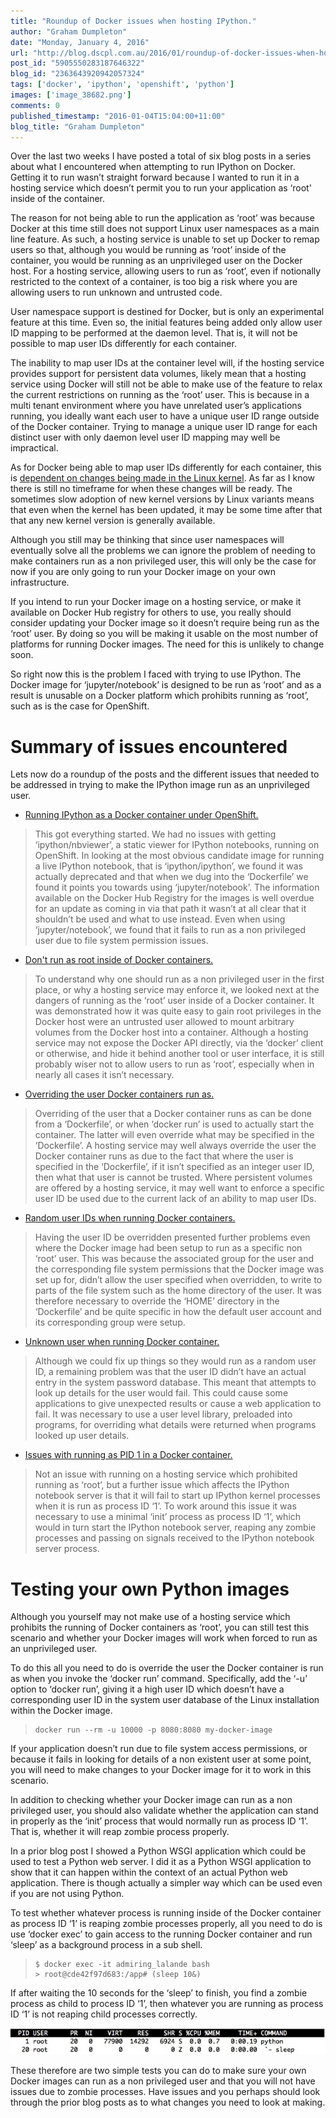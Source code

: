 ```yaml
---
title: "Roundup of Docker issues when hosting IPython."
author: "Graham Dumpleton"
date: "Monday, January 4, 2016"
url: "http://blog.dscpl.com.au/2016/01/roundup-of-docker-issues-when-hosting.html"
post_id: "5905550283187646322"
blog_id: "2363643920942057324"
tags: ['docker', 'ipython', 'openshift', 'python']
images: ['image_38682.png']
comments: 0
published_timestamp: "2016-01-04T15:04:00+11:00"
blog_title: "Graham Dumpleton"
---
```


Over the last two weeks I have posted a total of six blog posts in a series about what I encountered when attempting to run IPython on Docker. Getting it to run wasn’t straight forward because I wanted to run it in a hosting service which doesn’t permit you to run your application as ‘root' inside of the container.

The reason for not being able to run the application as ‘root’ was because Docker at this time still does not support Linux user namespaces as a main line feature. As such, a hosting service is unable to set up Docker to remap users so that, although you would be running as ‘root’ inside of the container, you would be running as an unprivileged user on the Docker host. For a hosting service, allowing users to run as ‘root’, even if notionally restricted to the context of a container, is too big a risk where you are allowing users to run unknown and untrusted code. 

User namespace support is destined for Docker, but is only an experimental feature at this time. Even so, the initial features being added only allow user ID mapping to be performed at the daemon level. That is, it will not be possible to map user IDs differently for each container.

The inability to map user IDs at the container level will, if the hosting service provides support for persistent data volumes, likely mean that a hosting service using Docker will still not be able to make use of the feature to relax the current restrictions on running as the ‘root’ user. This is because in a multi tenant environment where you have unrelated user’s applications running, you ideally want each user to have a unique user ID range outside of the Docker container. Trying to manage a unique user ID range for each distinct user with only daemon level user ID mapping may well be impractical.

As for Docker being able to map user IDs differently for each container, this is [dependent on changes being made in the Linux kernel](http://integratedcode.us/2015/10/13/user-namespaces-have-arrived-in-docker/). As far as I know there is still no timeframe for when these changes will be ready. The sometimes slow adoption of new kernel versions by Linux variants means that even when the kernel has been updated, it may be some time after that that any new kernel version is generally available.

Although you still may be thinking that since user namespaces will eventually solve all the problems we can ignore the problem of needing to make containers run as a non privileged user, this will only be the case for now if you are only going to run your Docker image on your own infrastructure.

If you intend to run your Docker image on a hosting service, or make it available on Docker Hub registry for others to use, you really should consider updating your Docker image so it doesn’t require being run as the ‘root’ user. By doing so you will be making it usable on the most number of platforms for running Docker images. The need for this is unlikely to change soon.

So right now this is the problem I faced with trying to use IPython. The Docker image for ‘jupyter/notebook’ is designed to be run as ‘root’ and as a result is unusable on a Docker platform which prohibits running as ‘root’, such as is the case for OpenShift.

# Summary of issues encountered

Lets now do a roundup of the posts and the different issues that needed to be addressed in trying to make the IPython image run as an unprivileged user.

  * [Running IPython as a Docker container under OpenShift.](/posts/2015/12/running-ipython-as-docker-container/)



> This got everything started. We had no issues with getting ‘ipython/nbviewer’, a static viewer for IPython notebooks, running on OpenShift. In looking at the most obvious candidate image for running a live IPython notebook, that is ‘ipython/ipython’, we found it was actually deprecated and that when we dug into the ‘Dockerfile’ we found it points you towards using ‘jupyter/notebook’. The information available on the Docker Hub Registry for the images is well overdue for an update as coming in via that path it wasn’t at all clear that it shouldn’t be used and what to use instead. Even when using ‘jupyter/notebook’, we found that it fails to run as a non privileged user due to file system permission issues.

  * [Don't run as root inside of Docker containers.](/posts/2015/12/don-run-as-root-inside-of-docker/)



> To understand why one should run as a non privileged user in the first place, or why a hosting service may enforce it, we looked next at the dangers of running as the ‘root’ user inside of a Docker container. It was demonstrated how it was quite easy to gain root privileges in the Docker host were an untrusted user allowed to mount arbitrary volumes from the Docker host into a container. Although a hosting service may not expose the Docker API directly, via the ‘docker’ client or otherwise, and hide it behind another tool or user interface, it is still probably wiser not to allow users to run as ‘root’, especially when in nearly all cases it isn’t necessary.

  * [Overriding the user Docker containers run as.](/posts/2015/12/overriding-user-docker-containers-run-as/)



> Overriding of the user that a Docker container runs as can be done from a ‘Dockerfile’, or when ‘docker run’ is used to actually start the container. The latter will even override what may be specified in the ‘Dockerfile’. A hosting service may well always override the user the Docker container runs as due to the fact that where the user is specified in the ‘Dockerfile’, if it isn’t specified as an integer user ID, then what that user is cannot be trusted. Where persistent volumes are offered by a hosting service, it may well want to enforce a specific user ID be used due to the current lack of an ability to map user IDs.

  * [Random user IDs when running Docker containers.](/posts/2015/12/random-user-ids-when-running-docker/)



> Having the user ID be overridden presented further problems even where the Docker image had been setup to run as a specific non ‘root’ user. This was because the associated group for the user and the corresponding file system permissions that the Docker image was set up for, didn’t allow the user specified when overridden, to write to parts of the file system such as the home directory of the user. It was therefore necessary to override the ‘HOME’ directory in the ‘Dockerfile’ and be quite specific in how the default user account and its corresponding group were setup.

  * [Unknown user when running Docker container.](/posts/2015/12/unknown-user-when-running-docker/)



> Although we could fix up things so they would run as a random user ID, a remaining problem was that the user ID didn’t have an actual entry in the system password database. This meant that attempts to look up details for the user would fail. This could cause some applications to give unexpected results or cause a web application to fail. It was necessary to use a user level library, preloaded into programs, for overriding what details were returned when programs looked up user details.

  * [Issues with running as PID 1 in a Docker container.](/posts/2015/12/issues-with-running-as-pid-1-in-docker/)



> Not an issue with running on a hosting service which prohibited running as ‘root’, but a further issue which affects the IPython notebook server is that it will fail to start up IPython kernel processes when it is run as process ID ‘1’. To work around this issue it was necessary to use a minimal ‘init’ process as process ID ‘1’, which would in turn start the IPython notebook server, reaping any zombie processes and passing on signals received to the IPython notebook server process.

# Testing your own Python images

Although you yourself may not make use of a hosting service which prohibits the running of Docker containers as ‘root’, you can still test this scenario and whether your Docker images will work when forced to run as an unprivileged user.

To do this all you need to do is override the user the Docker container is run as when you invoke the ‘docker run’ command. Specifically, add the ‘-u’ option to ‘docker run’, giving it a high user ID which doesn’t have a corresponding user ID in the system user database of the Linux installation within the Docker image.

> 
>     docker run --rm -u 10000 -p 8080:8080 my-docker-image

If your application doesn’t run due to file system access permissions, or because it fails in looking for details of a non existent user at some point, you will need to make changes to your Docker image for it to work in this scenario.

In addition to checking whether your Docker image can run as a non privileged user, you should also validate whether the application can stand in properly as the ‘init’ process that would normally run as process ID ‘1’. That is, whether it will reap zombie process properly.

In a prior blog post I showed a Python WSGI application which could be used to test a Python web server. I did it as a Python WSGI application to show that it can happen within the context of an actual Python web application. There is though actually a simpler way which can be used even if you are not using Python.

To test whether whatever process is running inside of the Docker container as process ID ‘1’ is reaping zombie processes properly, all you need to do is use ‘docker exec’ to gain access to the running Docker container and run ‘sleep’ as a background process in a sub shell.

> 
>     $ docker exec -it admiring_lalande bash  
>     > root@cde42f97d683:/app# (sleep 10&)

If after waiting the 10 seconds for the ‘sleep’ to finish, you find a zombie process as child to process ID ‘1’, then whatever you are running as process ID ‘1’ is not reaping child processes correctly.

![Docker container top wsgiref sleep](image_38682.png)

These therefore are two simple tests you can do to make sure your own Docker images can run as a non privileged user and that you will not have issues due to zombie processes. Have issues and you perhaps should look through the prior blog posts as to what changes you need to look at making.